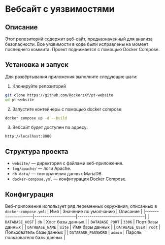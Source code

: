 # Вебсайт с уязвимостями
## Описание
Этот репозиторий содержит веб-сайт, предназначенный для анализа безопасности. Все уязвимости в коде были исправлены на момент последнего коммита. Проект поднимается с помощью Docker Compose.

## Установка и запуск
Для развёртывания приложения выполните следующие шаги:
1. Клонируйте репозиторий
  ```sh
  git clone https://github.com/RockerzXY/pt-website
  cd pt-website
  ```
2. Запустите контейнеры с помощью docker compose:
  ```sh
  docker compose up -d --build
  ```
3. Вебсайт будет доступен по адресу:
  ```
  http://localhost:8080
  ```

## Структура проекта
  - `website/` — директория с файлами веб-приложения.
  - `log/apache/` — логи Apache.
  - `db_data/` — том хранения данных MariaDB.
  - `docker-compose.yml` — конфигурация Docker Compose.

## Конфигурация
Веб-приложение использует ряд переменных окружения, описанных в `docker-compose.yml`:
| Имя                 | Значение по умолчанию | Описание                         |
|---------------------|---------------------|----------------------------------|
| `DATABASE_HOST`     | `db`                | Хост базы данных                 |
| `DATABASE_PORT`     | `3306`              | Порт базы данных                 |
| `DATABASE_NAME`     | `site`              | Имя базы данных                  |
| `DATABASE_USER`     | `root`              | Пользователь базы данных         |
| `DATABASE_PASSWORD` | `admin`             | Пароль пользователя базы данных  |






